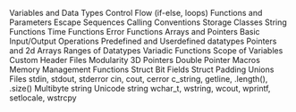 Variables and Data Types
Control Flow (if-else, loops)
Functions and Parameters
Escape Sequences
Calling Conventions
Storage Classes
String Functions
Time Functions
Error Functions
Arrays and Pointers
Basic Input/Output Operations
Predefined and Userdefined datatypes
Pointers and 2d Arrays
Ranges of Datatypes
Variadic Functions
Scope of Variables
Custom Header Files
Modularity
3D Pointers
Double Pointer
Macros
Memory Management Functions
Struct
Bit Fields
Struct Padding
Unions
Files
stdin, stdout, stderror
cin, cout, cerror
c_string, getline, .length(), .size()
Multibyte string
Unicode string
wchar_t, wstring, wcout, wprintf, setlocale, wstrcpy
